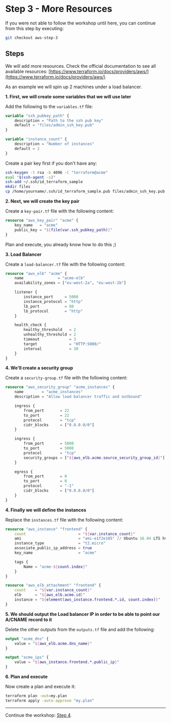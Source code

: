 # Step 3 - More Resources

If you were not able to follow the workshop until here, you can continue from this step by executing:

```bash
git checkout aws-step-3
```

## Steps

We will add more resources. Check the official documentation to see all available resources:
[https://www.terraform.io/docs/providers/aws/](https://www.terraform.io/docs/providers/aws/)

As an example we will spin up 2 machines under a load balancer.

**1\. First, we will create some variables that we will use later**

Add the following to the `variables.tf` file:

```tf
variable "ssh_pubkey_path" {
    description = "Path to the ssh pub key"
    default = "files/admin_ssh_key.pub"
}

variable "instance_count" {
    description = "Number of instances"
    default = 2
}
```

Create a pair key first if you don't have any:

```bash
ssh-keygen -t rsa -b 4096 -C "terraform@acme"
eval "$(ssh-agent -s)"
ssh-add ~/.ssh/id_terraform_sample
mkdir files
cp /home/yourname/.ssh/id_terraform_sample.pub files/admin_ssh_key.pub
```

**2\. Next, we will create the key pair**

Create a `key-pair.tf` file with the following content:

```tf
resource "aws_key_pair" "acme" {
    key_name   = "acme"
    public_key = "${file(var.ssh_pubkey_path)}"
}
```

Plan and execute, you already know how to do this ;)

**3\. Load Balancer**

Create a `load-balancer.tf` file with the following content:

```tf
resource "aws_elb" "acme" {
    name               = "acme-elb"
    availability_zones = ["eu-west-2a", "eu-west-2b"]

    listener {
        instance_port     = 5000
        instance_protocol = "http"
        lb_port           = 80
        lb_protocol       = "http"
    }

    health_check {
        healthy_threshold   = 2
        unhealthy_threshold = 2
        timeout             = 3
        target              = "HTTP:5000/"
        interval            = 30
    }
}
```

**4\. We'll create a security group**

Create a `security-group.tf` file with the following content:

```tf
resource "aws_security_group" "acme_instances" {
    name        = "acme_instances"
    description = "Allow load balancer traffic and outbound"

    ingress {
        from_port       = 22
        to_port         = 22
        protocol        = "tcp"
        cidr_blocks     = ["0.0.0.0/0"]
    }

    ingress {
        from_port       = 5000
        to_port         = 5000
        protocol        = "tcp"
        security_groups = ["${aws_elb.acme.source_security_group_id}"]
    }

    egress {
        from_port       = 0
        to_port         = 0
        protocol        = "-1"
        cidr_blocks     = ["0.0.0.0/0"]
    }
}
```

**4\. Finally we will define the instances**

Replace the `instances.tf` file with the following content:

```tf
resource "aws_instance" "frontend" {
    count                       = "${var.instance_count}"
    ami                         = "ami-e1f2e185" // Ubuntu 16.04 LTS hvm:ebs-ssd
    instance_type               = "t2.micro"
    associate_public_ip_address = true
    key_name                    = "acme"

    tags {
        Name = "acme-${count.index}"
    }
}

resource "aws_elb_attachment" "frontend" {
    count    = "${var.instance_count}"
    elb      = "${aws_elb.acme.id}"
    instance = "${element(aws_instance.frontend.*.id, count.index)}"
}
```

**5\. We should output the Load balancer IP in order to be able to point our A/CNAME record to it**

Delete the other outputs from the `outputs.tf` file and add the following:

```tf
output "acme_dns" {
    value = "${aws_elb.acme.dns_name}"
}

output "acme_ips" {
    value = "${aws_instance.frontend.*.public_ip}"
}
```

**6\. Plan and execute**

Now create a plan and execute it:

```bash
terraform plan -out=my.plan
terraform apply -auto-approve "my.plan"
```

---

Continue the workshop: [Step 4](https://github.com/artberri/101-terraform/tree/master/guide/aws/step-4.md).
